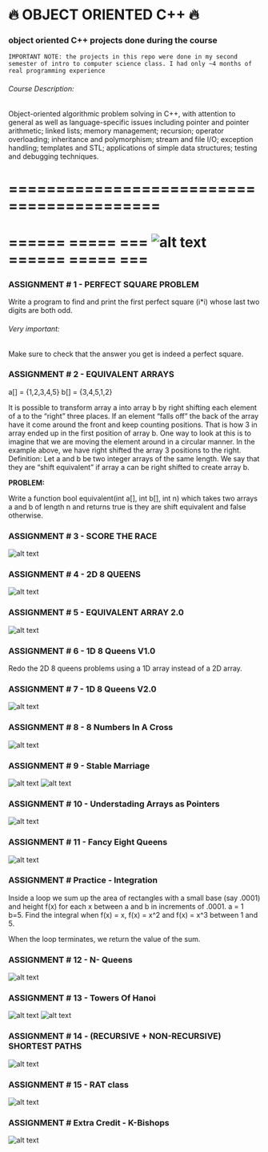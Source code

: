 # :fire: OBJECT ORIENTED C++ :fire:

### object oriented C++ projects  done during the course 

` IMPORTANT NOTE: the projects in this repo were done in my second semester of intro to computer science class. I had only ~4 months of real programming experience
`
###### Course Description:

Object-oriented algorithmic problem solving in C++, with attention to general as well as language-specific issues including pointer and pointer arithmetic; linked lists; memory management; recursion; operator overloading; inheritance and polymorphism; stream and file I/O; exception handling; templates and STL; applications of simple data structures; testing and debugging techniques. 
 # ========================================== 
 # ====== ===== ===   ![alt text](https://www.freeiconspng.com/uploads/c--logo-icon-1.png) ====== ===== ===

### ASSIGNMENT # 1 - PERFECT SQUARE PROBLEM
Write a program to find and print the first perfect square (i*i) whose last two digits are both odd.

###### Very important:
Make sure to check that the answer you get is indeed a perfect square.

### ASSIGNMENT # 2 - EQUIVALENT ARRAYS
a[] = {1,2,3,4,5}
b[] = {3,4,5,1,2}

It is possible to transform array a into array b by right shifting each element of a to the “right”
three places. If an element “falls off” the back of the array have it come around the front and
keep counting positions. That is how 3 in array ended up in the first position of array b. One
way to look at this is to imagine that we are moving the element around in a circular manner.
In the example above, we have right shifted the array 3 positions to the right.
Definition: Let a and b be two integer arrays of the same length. We say that they are “shift
equivalent” if array a can be right shifted to create array b.

**PROBLEM:**

Write a function
bool equivalent(int a[], int b[], int n)
which takes two arrays a and b of length n and returns true is they are shift equivalent and false
otherwise.   

### ASSIGNMENT # 3 - SCORE THE RACE

![alt text](https://i.imgur.com/KLPk5Ir.png?1)

### ASSIGNMENT # 4 - 2D 8 QUEENS 
![alt text](https://i.imgur.com/4oLFdWW.png)
      
### ASSIGNMENT # 5 - EQUIVALENT ARRAY 2.0
 ![alt text](https://i.imgur.com/bV3C19Z.png)     

### ASSIGNMENT # 6 - 1D 8 Queens V1.0
Redo the 2D 8 queens problems using a 1D array instead of a 2D array.

### ASSIGNMENT # 7 - 1D 8 Queens V2.0
 ![alt text](https://i.imgur.com/kBip7aI.png)   
 
### ASSIGNMENT # 8 - 8 Numbers In A Cross
 ![alt text](https://i.imgur.com/bQc8yQW.png) 
 
### ASSIGNMENT # 9 - Stable Marriage
 ![alt text](https://i.imgur.com/2DYhhpY.png)
 ![alt text](https://i.imgur.com/NLKkCVw.png) 
      
### ASSIGNMENT # 10 - Understading Arrays as Pointers 
 ![alt text](https://i.imgur.com/BD0U2ls.png)
    
### ASSIGNMENT # 11 - Fancy Eight Queens
 ![alt text](https://i.imgur.com/J7ti17N.png)
 
### ASSIGNMENT # Practice  - Integration
  Inside a loop we sum up the area of rectangles with a small base (say .0001) and
  height f(x) for each x between a and b in increments of .0001. a = 1 b=5. Find 
  the integral when f(x) = x, f(x) = x^2 and f(x) = x^3 between 1 and 5. 
  
  When the loop terminates, we return the value of the sum.
  
### ASSIGNMENT # 12 - N- Queens
  ![alt text](https://i.imgur.com/q9wJl39.png)
  
### ASSIGNMENT # 13 - Towers Of Hanoi
  ![alt text](https://i.imgur.com/rNtd1BD.png)
  ![alt text](https://i.imgur.com/KoxEX03.png)
  
### ASSIGNMENT # 14  - (RECURSIVE + NON-RECURSIVE) SHORTEST PATHS
  ![alt text](https://i.imgur.com/OSffU7u.png)
     
### ASSIGNMENT # 15 - RAT class
  ![alt text](https://i.imgur.com/uONTthi.png)
       
### ASSIGNMENT # Extra Credit - K-Bishops
  ![alt text](https://i.imgur.com/qgIiCvZ.png)

